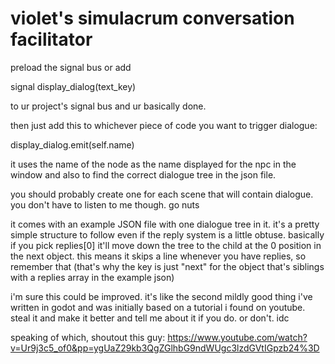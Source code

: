 violet's simulacrum conversation facilitator
============================================

preload the signal bus or add 

signal display_dialog(text_key)

to ur project's signal bus and ur basically done.

then just add this to whichever piece of code 
you want to trigger dialogue:

display_dialog.emit(self.name)

it uses the name of the node as the name
displayed for the npc in the window and also
to find the correct dialogue tree in the json file.

you should probably create one for each scene that
will contain dialogue. you don't have to listen to me
though. go nuts

it comes with an example JSON file with one dialogue
tree in it. it's a pretty simple structure to follow
even if the reply system is a little obtuse. basically
if you pick replies[0] it'll move down the tree to the 
child at the 0 position in the next object. this means
it skips a line whenever you have replies, so remember 
that (that's why the key is just "next" for the object 
that's siblings with a replies array in the example json)

i'm sure this could be improved. it's like the second 
mildly good thing i've written in godot and was initially
based on a tutorial i found on youtube. steal it and make it
better and tell me about it if you do. or don't. idc

speaking of which, shoutout this guy:
https://www.youtube.com/watch?v=Ur9j3c5_of0&pp=ygUaZ29kb3QgZGlhbG9ndWUgc3lzdGVtIGpzb24%3D
